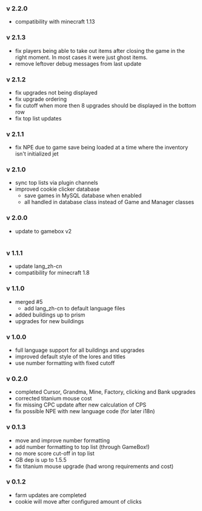 ### v 2.2.0
- compatibility with minecraft 1.13

### v 2.1.3
- fix players being able to take out items after closing the game in the right moment. In most cases it were just ghost items.
- remove leftover debug messages from last update

### v 2.1.2
- fix upgrades not being displayed
- fix upgrade ordering
- fix cutoff when more then 8 upgrades should be displayed in the bottom row
- fix top list updates

### v 2.1.1
- fix NPE due to game save being loaded at a time where the inventory isn't initialized jet

### v 2.1.0
- sync top lists via plugin channels
- improved cookie clicker database
  - save games in MySQL database when enabled
  - all handled in database class instead of Game and Manager classes

### v 2.0.0
- update to gamebox v2

#

### v 1.1.1
* update lang_zh-cn
* compatibility for minecraft 1.8

### v 1.1.0
* merged #5
  * add lang_zh-cn to default language files
* added buildings up to prism
* upgrades for new buildings

### v 1.0.0
* full language support for all buildings and upgrades
* improved default style of the lores and titles
* use number formatting with fixed cutoff

### v 0.2.0
* completed Cursor, Grandma, Mine, Factory, clicking and Bank upgrades
* corrected titanium mouse cost
* fix missing CPC update after new calculation of CPS
* fix possible NPE with new language code (for later i18n)

### v 0.1.3
* move and improve number formatting
* add number formatting to top list (through GameBox!)
* no more score cut-off in top list
* GB dep is up to 1.5.5
* fix titanium mouse upgrade (had wrong requirements and cost)

### v 0.1.2
* farm updates are completed
* cookie will move after configured amount of clicks